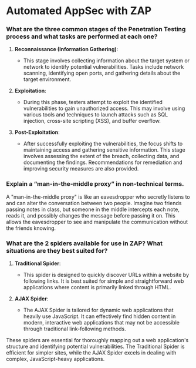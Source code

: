 # Automated AppSec with ZAP

### What are the three common stages of the Penetration Testing process and what tasks are performed at each one?

1. **Reconnaissance (Information Gathering)**:
    - This stage involves collecting information about the target system or network to identify potential vulnerabilities. Tasks include network scanning, identifying open ports, and gathering details about the target environment.

2. **Exploitation**:
    - During this phase, testers attempt to exploit the identified vulnerabilities to gain unauthorized access. This may involve using various tools and techniques to launch attacks such as SQL injection, cross-site scripting (XSS), and buffer overflow.

3. **Post-Exploitation**:
    - After successfully exploiting the vulnerabilities, the focus shifts to maintaining access and gathering sensitive information. This stage involves assessing the extent of the breach, collecting data, and documenting the findings. Recommendations for remediation and improving security measures are also provided.

### Explain a “man-in-the-middle proxy” in non-technical terms.

A "man-in-the-middle proxy" is like an eavesdropper who secretly listens to and can alter the conversation between two people. Imagine two friends passing notes in class, but someone in the middle intercepts each note, reads it, and possibly changes the message before passing it on. This allows the eavesdropper to see and manipulate the communication without the friends knowing.

### What are the 2 spiders available for use in ZAP? What situations are they best suited for?

1. **Traditional Spider**:
    - This spider is designed to quickly discover URLs within a website by following links. It is best suited for simple and straightforward web applications where content is primarily linked through HTML.

2. **AJAX Spider**:
    - The AJAX Spider is tailored for dynamic web applications that heavily use JavaScript. It can effectively find hidden content in modern, interactive web applications that may not be accessible through traditional link-following methods.

These spiders are essential for thoroughly mapping out a web application's structure and identifying potential vulnerabilities. The Traditional Spider is efficient for simpler sites, while the AJAX Spider excels in dealing with complex, JavaScript-heavy applications.

